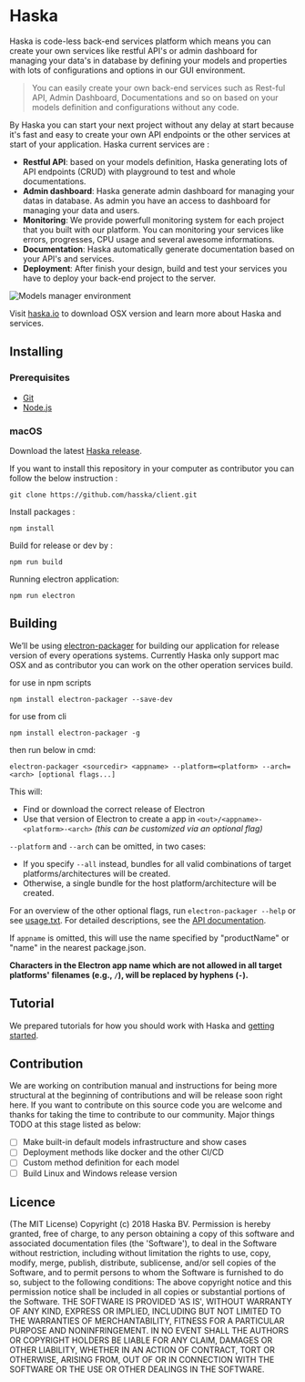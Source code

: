 # Haska
Haska is code-less back-end services platform which means you can create your own services like restful API's or admin dashboard for managing your data's in database by defining your models and properties with lots of configurations and options in our GUI environment.
> You can easily create your own back-end services such as Rest-ful API, Admin Dashboard, Documentations and so on based on your models definition and configurations without any code.
      
By Haska you can start your next project without any delay at start because it's fast and easy to create your own API endpoints or the other services at start of your application. Haska current services are :

 - **Restful API**: based on your models definition, Haska generating lots of API endpoints (CRUD) with playground to test and whole documentations.
 - **Admin dashboard**: Haska generate admin dashboard for managing your datas in database. As admin you have an access to dashboard for managing your data and users.
 - **Monitoring**: We provide powerfull monitoring system for each project that you built with our platform. You can monitoring your services like errors, progresses, CPU usage and several awesome informations.
 - **Documentation**: Haska automatically generate documentation based on your API's and services.
 - **Deployment**: After finish your design, build and test your services you have to deploy your back-end project to the server.
 
 

    

![Models manager environment](https://haska.io/images/screenshots/sc_1.jpg)

Visit [haska.io](https://haska.io/) to download OSX version and learn more about Haska and services.

## Installing

### Prerequisites

-   [Git](https://git-scm.com/)
- [Node.js](https://nodejs.org/en/download/)

### macOS
Download the latest  [Haska release](https://haska.io/download).    

If you want to install this repository in your computer as contributor you can follow the below instruction :

    git clone https://github.com/hasska/client.git   
Install packages :

    npm install
Build for release or dev by :

    npm run build
    
Running electron application:

    npm run electron

## Building
We’ll be using [electron-packager](https://github.com/electron-userland/electron-packager) for building our application for release version  of every operations systems. Currently Haska only support mac OSX and as contributor you can work on the other operation services build.

for use in npm scripts

    npm install electron-packager --save-dev

for use from cli

    npm install electron-packager -g

then run below in cmd:
```
electron-packager <sourcedir> <appname> --platform=<platform> --arch=<arch> [optional flags...]
```
This will:

-   Find or download the correct release of Electron
-   Use that version of Electron to create a app in  `<out>/<appname>-<platform>-<arch>`  _(this can be customized via an optional flag)_

`--platform`  and  `--arch`  can be omitted, in two cases:

-   If you specify  `--all`  instead, bundles for all valid combinations of target platforms/architectures will be created.
-   Otherwise, a single bundle for the host platform/architecture will be created.

For an overview of the other optional flags, run  `electron-packager --help`  or see  [usage.txt](https://github.com/electron-userland/electron-packager/blob/master/usage.txt). For detailed descriptions, see the  [API documentation](https://github.com/electron-userland/electron-packager/blob/master/docs/api.md).

If  `appname`  is omitted, this will use the name specified by "productName" or "name" in the nearest package.json.

**Characters in the Electron app name which are not allowed in all target platforms' filenames (e.g.,  `/`), will be replaced by hyphens (`-`).**

## Tutorial
We prepared tutorials for how you should work with Haska and [getting started](https://haska.gitbook.io/tutorial).

## Contribution
We are working on contribution manual and instructions for being more structural at the beginning of contributions and will be release soon right here. 
If you want to contribute on this source code you are welcome and thanks for taking the time to contribute to our community. Major things TODO at this stage listed as below:

 - [ ] Make built-in default models infrastructure and show cases
 - [ ] Deployment methods like docker and the other CI/CD
 - [ ] Custom method definition for each model
 - [ ] Build Linux and Windows release version

## Licence

(The MIT License) Copyright (c) 2018 Haska BV. Permission is hereby granted, free of charge, to any person obtaining a copy of this software and associated documentation files (the 'Software'), to deal in the Software without restriction, including without limitation the rights to use, copy, modify, merge, publish, distribute, sublicense, and/or sell copies of the Software, and to permit persons to whom the Software is furnished to do so, subject to the following conditions: The above copyright notice and this permission notice shall be included in all copies or substantial portions of the Software. THE SOFTWARE IS PROVIDED 'AS IS', WITHOUT WARRANTY OF ANY KIND, EXPRESS OR IMPLIED, INCLUDING BUT NOT LIMITED TO THE WARRANTIES OF MERCHANTABILITY, FITNESS FOR A PARTICULAR PURPOSE AND NONINFRINGEMENT. IN NO EVENT SHALL THE AUTHORS OR COPYRIGHT HOLDERS BE LIABLE FOR ANY CLAIM, DAMAGES OR OTHER LIABILITY, WHETHER IN AN ACTION OF CONTRACT, TORT OR OTHERWISE, ARISING FROM, OUT OF OR IN CONNECTION WITH THE SOFTWARE OR THE USE OR OTHER DEALINGS IN THE SOFTWARE.
